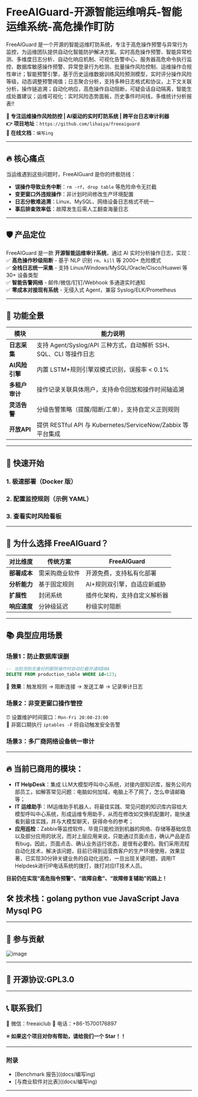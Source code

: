 # FreeAIGuard-开源智能运维哨兵-智能运维系统-高危操作盯防
FreeAIGuard 是一个开源的智能运维盯防系统，专注于高危操作预警与异常行为监控，为运维团队提供自动化智能防护解决方案。实时高危操作预警、智能异常检测、多维度日志分析、自动化响应机制、可视化告警中心、服务器高危命令执行监控、数据库敏感操作预警、异常登录行为检测、批量操作风险控制、运维操作合规性审计；智能预警引擎，基于历史运维数据训练风险预测模型，实时评分操作风险等级，动态调整预警阈值；日志聚合分析，支持多种日志格式和协议，上下文关联分析，操作链追溯；自动化响应，高危操作自动阻断，可疑会话自动隔离，智能生成处置建议；运维可视化：实时风险态势面板，历史事件时间线，多维统计分析报表!!

**🚀 专注运维操作风险防控 | AI驱动的实时盯防系统 | 跨平台日志审计利器**  
**👉 项目地址**：`https://github.com/lihaiya/freeaiguard`  
**📖 在线文档**：`编写ing`  

---

## 🔥 核心痛点  
当运维遇到这些问题时，FreeAIGuard 是你的终极防线：  
- **误操作导致业务中断**：`rm -rf`、`drop table` 等危险命令无拦截  
- **变更窗口外违规操作**：非计划时间修改生产环境配置  
- **日志分散难追溯**：Linux、MySQL、网络设备日志格式不统一  
- **事后排查效率低**：故障发生后需人工翻查海量日志  

---

## 🛡️ 产品定位  
FreeAIGuard 是一款 **开源智能运维审计系统**，通过 AI 实时分析操作日志，实现：  
✅ **高危操作秒级阻断** - 基于 NLP 识别 `rm`、`kill` 等 2000+ 危险模式  
✅ **全栈日志统一采集** - 支持 Linux/Windows/MySQL/Oracle/Cisco/Huawei 等 30+ 设备类型  
✅ **智能告警网络** - 邮件/微信/钉钉/Webhook 多通道实时通知  
✅ **零成本对接现有系统** - 无侵入式 Agent，兼容 Syslog/ELK/Prometheus  

---

## 🎯 功能全景  
| 模块                | 能力说明                                                                 |
|---------------------|--------------------------------------------------------------------------|
| **日志采集**        | 支持 Agent/Syslog/API 三种方式，自动解析 SSH、SQL、CLI 等操作日志       |
| **AI风险引擎**      | 内置 LSTM+规则引擎双模式识别，误报率 < 0.1%                              |
| **多租户审计**      | 操作记录关联具体用户，支持命令回放和操作时间轴追溯                       |
| **灵活告警**        | 分级告警策略（提醒/阻断/工单），支持自定义正则规则                       |
| **开放API**         | 提供 RESTful API 与 Kubernetes/ServiceNow/Zabbix 等平台集成              |

---

## 🚀 快速开始  
### 1. 极速部署（Docker 版）  
### 2. 配置监控规则（示例 YAML）  
### 3. 查看实时风险看板  
---

## 🌟 为什么选择 FreeAIGuard？  
| 对比维度       | 传统方案                | FreeAIGuard                          |
|---------------|-------------------------|--------------------------------------|
| **部署成本**  | 需采购商业软件          | 开源免费，支持私有化部署             |
| **分析能力**  | 基于固定规则            | AI+规则双引擎，自适应新威胁          |
| **扩展性**    | 封闭系统                | 插件化架构，支持自定义解析器         |
| **响应速度**  | 分钟级延迟              | 秒级实时阻断                         |

---

## 📚 典型应用场景  
### 场景1：防止数据库误删  
```sql
-- 当检测到无备份的删除操作时自动拦截并通知DBA
DELETE FROM production_table WHERE id=123;
```
📌 **效果**：触发规则 → 阻断连接 → 发送工单 → 记录审计日志  

### 场景2：非变更窗口操作管控  
⏰ 设置维护时间窗口：`Mon-Fri 20:00-23:00`  
🛑 非窗口期执行 `iptables -F` 将自动触发安全告警  

### 场景3：多厂商网络设备统一审计  

---
## 🔥 当前已商用的模块：
- **IT HelpDesk**：集成 LLM大模型呼叫中心系统，对接内部知识库，服务公司内部员工，如解答常见问题：电脑如何加域，电脑上不了网了，怎么申请邮箱等；
- **IT 运维助手**：IM运维助手机器人，将最佳实践、常见问题的知识库内容给大模型呼叫中心系统，形成运维专用助手，从而在修改如交换机配置时，能快速看到最佳实践，并与大模型聊天，获得命令的参考；
- **应用巡检**：Zabbix等监控软件，毕竟只能检测到机器的网络、存储等基础信息以及部分应用的状况，而对上层应用来说，只能通过页面点击，确认产品是否有bug，因此，页面点击、确认业务运行状态，是很有必要的。我们采用流程自动化技术，解决该问题，目前已得到运营商客户的生产环境使用，效果显著，已实现30分钟关键业务的自动化巡检，一旦出现关键问题，调用IT Helpdesk进行IP电话系统的拨打，拨打对应IT技术人员。 

 **目前仍在实现“高危指令预警”、“故障自愈”、“故障修复辅助”的路上！** 

## 🛠️ 技术栈：golang python vue JavaScript Java Mysql PG
<!-- 
- **日志采集**：Filebeat/Logstash 插件  
- **AI分析**：PyTorch + Transformers（预训练运维语料库）  
- **存储**：Elasticsearch + PostgreSQL（审计日志）  
- **告警**：Celery + Redis 异步队列  
- **前端**：Vue3 + ECharts
  -->

---

## 🤝 参与贡献  
![image](https://github.com/user-attachments/assets/09977fad-3a9d-42ca-984c-d61f8386b043)

---

## 📜 开源协议:GPL3.0
---

## 📞 联系我们  
📧 微信：freeaiclub
💬 电话：+86-15700176897  

**⭐ 如果这个项目对你有帮助，请给我们一个 Star！！**  

---

### 附录  
- [Benchmark 报告]((docs/编写ing)  
- [与商业软件对比表]((docs/编写ing)  

---

